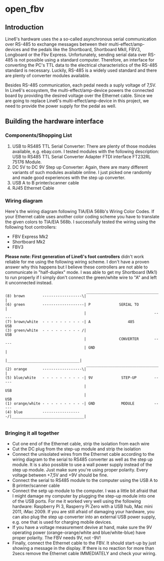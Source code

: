 # open_fbv

## Introduction
Line6's hardware uses the a so-called asynchronous serial communication over RS-485 to exchange messages between their multi-effect/amp-devices and the pedals like the Shortboard, Shortboard MkII, FBV3, Longboard or the Fbv Express. Unfortunately, sending serial data over RS-485 is not possible using a standard computer. Therefore, an interface for converting the PC's TTL data to the electrical characteristics of the RS-485 standard is necessary. Luckily, RS-485 is a widely used standard and there are plenty of converter modules available. 

Besides RS-485 communication, each pedal needs a suply voltage of 7,5V. In Line6's ecosystem, the multi-effect/amp-device powers the connected board by providing the desired voltage over the Ethernet cable. Since we are going to replace Line6's multi-effect/amp-device in this project, we need to provide the power supply for the pedal as well.

## Building the hardware interface

### Components/Shopping List

1. USB to RS485 TTL Serial Converter: There are plenty of those modules available, e.g. ebay.com. I tested modules with the following description: USB to RS485 TTL Serial Converter Adapter FTDI interface FT232RL 75176 Module.
2. DC 5V to DC 9V Step up Converter: Again, there are many different variants of such modules available online. I just picked one randomly and made good experiences with the step up converter.
3. USB A to B printer/scanner cable
4. RJ45 Ethernet Cable

### Wiring diagram

Here's the wiring diagram following TIA/EIA 568b's Wiring Color Codes. If your Ethernet cable uses another color coding scheme you have to translate the given colors to TIA/EIA 568b. I successfully tested the wiring using the following foot controllers: 
- FBV Express Mk2
- Shortboard Mk2
- FBV3

__Please note: First generation of Line6's foot controllers__ didn't work reliable for me using the following wiring scheme. I don't have a proven answer why this happens but I believe these controllers are not able to communicate in "half-duplex" mode. I was able to get my Shortboard (Mk1) to run properly if I simply don't connect the green/white wire to "A" and left it unconnected instead. 

```
                                     _________________________________
(8) brown        ------------------\|                                 |
(6) green        -------------------| P             SERIAL TO         |
                                    |                               -----
(7) brown/white  - - - - - - - - - -| A                 485             USB
(3) green/white  - - - - - - - - - /|                                   USB
                                    |               CONVERTER       -----
                                    | GND                             |
                                    |_________________________________|
                                     _________________________________
(2) orange       ------------------\|                                 |
(5) blue/white   - - - - - - - - - -| 9V             STEP-UP        -----  
                                    |                                   USB
                                    |                                   USB
(1) orange/white - - - - - - - - - -| GND            MODULE         -----    
(4) blue         ------------------/|_________________________________|    
                                    
```

 ### Bringing it all together
- Cut one end of the Ethernet cable, strip the isolation from each wire
- Cut the DC plug from the step-up module and strip the isolation
- Connect the unisolated wires from the Ethernet cable according to the wiring diagram to the serial to RS485 converter as well as the step up module. It is s also possible to use a wall power supply instead of the step up module. Just make sure you're using proper polarity. Every voltage between +7,5V and +9V should be fine.
- Connect the serial to RS485 module to the computer using the USB A to B printer/scanner cable
- Connect the setp up module to the computer. I was a little bit afraid that I might damage my computer by plugging the step-up module into one of the USB ports. For me it worked very well using the following hardware: Raspberry Pi 3, Rasperry Pi Zero with a USB hub, Mac mini 2011, iMac 2009. If you are still afraid of damaging your hardware, you can also plug the step up converter into an external USB power supply, e.g. one that is used for charging mobile devices.
- If you have a voltage measurement devive at hand, make sure the 9V operating power (orange-orange/white and blue/white-blue) have proper polarity. The FBV needs 9V, not -9V!
- Finally, connect the Ethernet cable to the FBV. It should start-up by just showing a message in the display. If there is no reaction for more than 2secs remove the Ethernet cable IMMEDIATELY and check your wiring.


